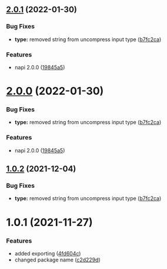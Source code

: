 ## [2.0.1](https://github.com/antoniomuso/lz4-napi/compare/v1.0.1...v2.0.1) (2022-01-30)


### Bug Fixes

* **type:** removed string from uncompress input type ([b7fc2ca](https://github.com/antoniomuso/lz4-napi/commit/b7fc2cacd9b8664006105d4417c04fb6a1103a17))


### Features

* napi 2.0.0 ([19845a5](https://github.com/antoniomuso/lz4-napi/commit/19845a54fe0b4897b4fde9ba5796dd061f055422))



# [2.0.0](https://github.com/antoniomuso/lz4-napi/compare/v1.0.1...v2.0.0) (2022-01-30)


### Bug Fixes

* **type:** removed string from uncompress input type ([b7fc2ca](https://github.com/antoniomuso/lz4-napi/commit/b7fc2cacd9b8664006105d4417c04fb6a1103a17))


### Features

* napi 2.0.0 ([19845a5](https://github.com/antoniomuso/lz4-napi/commit/19845a54fe0b4897b4fde9ba5796dd061f055422))



## [1.0.2](https://github.com/antoniomuso/lz4-napi/compare/v1.0.1...v1.0.2) (2021-12-04)


### Bug Fixes

* **type:** removed string from uncompress input type ([b7fc2ca](https://github.com/antoniomuso/lz4-napi/commit/b7fc2cacd9b8664006105d4417c04fb6a1103a17))



# 1.0.1 (2021-11-27)


### Features

* added exporting ([4fd604c](https://github.com/antoniomuso/lz4-napi/commit/4fd604c94087fb0f0c6c79bb092a43d43d8c9b6f))
* changed package name ([c2d229d](https://github.com/antoniomuso/lz4-napi/commit/c2d229dbdb3ce5140a8b95198b546331af7b7b3d))

